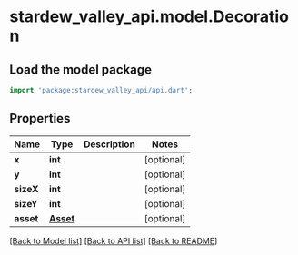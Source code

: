 # stardew_valley_api.model.Decoration

## Load the model package
```dart
import 'package:stardew_valley_api/api.dart';
```

## Properties
Name | Type | Description | Notes
------------ | ------------- | ------------- | -------------
**x** | **int** |  | [optional] 
**y** | **int** |  | [optional] 
**sizeX** | **int** |  | [optional] 
**sizeY** | **int** |  | [optional] 
**asset** | [**Asset**](Asset.md) |  | [optional] 

[[Back to Model list]](../README.md#documentation-for-models) [[Back to API list]](../README.md#documentation-for-api-endpoints) [[Back to README]](../README.md)


